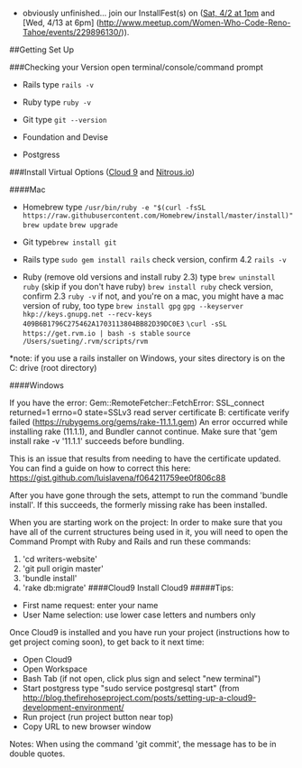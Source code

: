 * obviously unfinished... join our InstallFest(s) on ([Sat, 4/2 at 1pm](http://www.meetup.com/Women-Who-Code-Reno-Tahoe/events/229896130/) and [Wed, 4/13 at 6pm] (http://www.meetup.com/Women-Who-Code-Reno-Tahoe/events/229896130/)). 

##Getting Set Up

###Checking your Version
open terminal/console/command prompt

- Rails
type `rails -v`

- Ruby
type `ruby -v`

- Git
type `git --version`

- Foundation and Devise

- Postgress

###Install
Virtual Options ([Cloud 9](https://c9.io/new) and [Nitrous.io](https://www.nitrous.io/app/#/signup))

####Mac
- Homebrew
type 
`/usr/bin/ruby -e "$(curl -fsSL https://raw.githubusercontent.com/Homebrew/install/master/install)"`
`brew update`
`brew upgrade`

- Git
type`brew install git`

- Rails
type `sudo gem install rails`
check version, confirm 4.2 `rails -v`

- Ruby (remove old versions and install ruby 2.3)
type 
`brew uninstall ruby` (skip if you don't have ruby)
`brew install ruby`
check version, confirm 2.3 `ruby -v`
if not, and you're on a mac, you might have a mac version of ruby, too
type 
`brew install gpg`
`gpg --keyserver hkp://keys.gnupg.net --recv-keys 409B6B1796C275462A1703113804BB82D39DC0E3`
`\curl -sSL https://get.rvm.io | bash -s stable`
`source /Users/sueting/.rvm/scripts/rvm`

*note: if you use a rails installer on Windows, your sites directory is on the C: drive (root directory)

####Windows
 
If you have the error:
Gem::RemoteFetcher::FetchError: SSL_connect returned=1 errno=0 state=SSLv3 read server certificate B: certificate verify failed (https://rubygems.org/gems/rake-11.1.1.gem)
An error occurred while installing rake (11.1.1), and Bundler cannot continue.  Make sure that 'gem install rake -v '11.1.1' succeeds before bundling.

This is an issue that results from needing to have the certificate updated.  You can find a guide on how to correct this here:
https://gist.github.com/luislavena/f064211759ee0f806c88

After you have gone through the sets, attempt to run the command 'bundle install'.  If this succeeds, the formerly missing rake has been installed.

When you are starting work on the project:
In order to make sure that you have all of the current structures being used in it, you will need to open the Command Prompt with Ruby and Rails and run these commands:
1.  'cd writers-website'
2.  'git pull origin master'
3.  'bundle install'
4.  'rake db:migrate'
####Cloud9 
Install Cloud9 
#####Tips:
- First name request: enter your name
- User Name selection: use lower case letters and numbers only

Once Cloud9 is installed and you have run your project (instructions how to get project coming soon), to get back to it next time: 
- Open Cloud9
- Open Workspace
- Bash Tab (if not open, click plus sign and select "new terminal")
- Start postgress type "sudo service postgresql start" (from http://blog.thefirehoseproject.com/posts/setting-up-a-cloud9-development-environment/
- Run project (run project button near top)
- Copy URL to new browser window


Notes:
When using the command 'git commit', the message has to be in double quotes.
